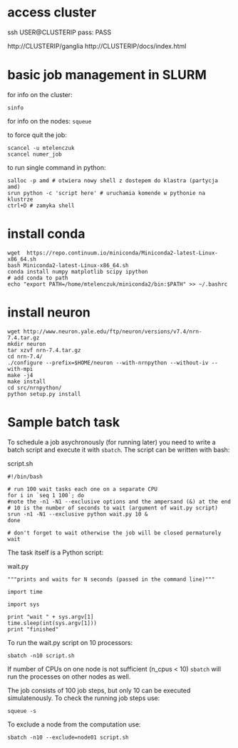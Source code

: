 # access cluster

ssh USER@CLUSTERIP
pass: PASS

http://CLUSTERIP/ganglia
http://CLUSTERIP/docs/index.html

# basic job management in SLURM

for info on the cluster:

`sinfo`

for info on the nodes:
`squeue`

to force quit the job:

```
scancel -u mtelenczuk
scancel numer_job
```

to run single command in python:

```
salloc -p amd # otwiera nowy shell z dostepem do klastra (partycja amd)
srun python -c 'script here' # uruchamia komende w pythonie na klustrze
ctrl+D # zamyka shell
```

# install conda

```
wget  https://repo.continuum.io/miniconda/Miniconda2-latest-Linux-x86_64.sh
bash Miniconda2-latest-Linux-x86_64.sh
conda install numpy matplotlib scipy ipython
# add conda to path
echo "export PATH=/home/mtelenczuk/miniconda2/bin:$PATH" >> ~/.bashrc
```


# install neuron

```
wget http://www.neuron.yale.edu/ftp/neuron/versions/v7.4/nrn-7.4.tar.gz
mkdir neuron
tar xzvf nrn-7.4.tar.gz 
cd nrn-7.4/
./configure --prefix=$HOME/neuron --with-nrnpython --without-iv --with-mpi
make -j4
make install
cd src/nrnpython/
python setup.py install
```

# Sample batch task

To schedule a job asychronously (for running later) you need to write a batch script and execute it with `sbatch`. The script
can be written with bash:

script.sh

```
#!/bin/bash

# run 100 wait tasks each one on a separate CPU
for i in `seq 1 100`; do
#note the -n1 -N1 --exclusive options and the ampersand (&) at the end
# 10 is the number of seconds to wait (argument of wait.py script)
srun -n1 -N1 --exclusive python wait.py 10 &
done

# don't forget to wait otherwise the job will be closed permaturely
wait
```

The task itself is a Python script:

wait.py

```
"""prints and waits for N seconds (passed in the command line)"""

import time

import sys

print "wait " + sys.argv[1]
time.sleep(int(sys.argv[1]))
print "finished"
```

To run the wait.py script on 10 processors:

`sbatch -n10 script.sh`

If number of CPUs on one node is not sufficient (n_cpus < 10) `sbatch` will run the processes on other nodes as well.

The job consists of 100 job steps, but only 10 can be executed simulatenously. To check the running job steps use:

`squeue -s`

To exclude a node from the computation use:

`sbatch -n10 --exclude=node01 script.sh`

